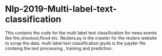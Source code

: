 # Nlp-2019-Multi-label-text-classification
This contains the code for the multi label text classification for news events like fire,shootout,flood etc.
Reuters.py is the crawler for the reuters website to scrap the data.
multi label text classification.ipynb is the jupyter file containg the text processing , training and prediction. 
